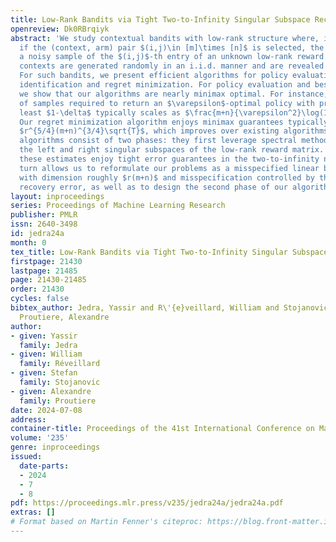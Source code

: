 ```yaml
---
title: Low-Rank Bandits via Tight Two-to-Infinity Singular Subspace Recovery
openreview: Dk0RBrqiyk
abstract: 'We study contextual bandits with low-rank structure where, in each round,
  if the (context, arm) pair $(i,j)\in [m]\times [n]$ is selected, the learner observes
  a noisy sample of the $(i,j)$-th entry of an unknown low-rank reward matrix. Successive
  contexts are generated randomly in an i.i.d. manner and are revealed to the learner.
  For such bandits, we present efficient algorithms for policy evaluation, best policy
  identification and regret minimization. For policy evaluation and best policy identification,
  we show that our algorithms are nearly minimax optimal. For instance, the number
  of samples required to return an $\varepsilon$-optimal policy with probability at
  least $1-\delta$ typically scales as $\frac{m+n}{\varepsilon^2}\log(1/\delta)$.
  Our regret minimization algorithm enjoys minimax guarantees typically scaling as
  $r^{5/4}(m+n)^{3/4}\sqrt{T}$, which improves over existing algorithms. All the proposed
  algorithms consist of two phases: they first leverage spectral methods to estimate
  the left and right singular subspaces of the low-rank reward matrix. We show that
  these estimates enjoy tight error guarantees in the two-to-infinity norm. This in
  turn allows us to reformulate our problems as a misspecified linear bandit problem
  with dimension roughly $r(m+n)$ and misspecification controlled by the subspace
  recovery error, as well as to design the second phase of our algorithms efficiently.'
layout: inproceedings
series: Proceedings of Machine Learning Research
publisher: PMLR
issn: 2640-3498
id: jedra24a
month: 0
tex_title: Low-Rank Bandits via Tight Two-to-Infinity Singular Subspace Recovery
firstpage: 21430
lastpage: 21485
page: 21430-21485
order: 21430
cycles: false
bibtex_author: Jedra, Yassir and R\'{e}veillard, William and Stojanovic, Stefan and
  Proutiere, Alexandre
author:
- given: Yassir
  family: Jedra
- given: William
  family: Réveillard
- given: Stefan
  family: Stojanovic
- given: Alexandre
  family: Proutiere
date: 2024-07-08
address:
container-title: Proceedings of the 41st International Conference on Machine Learning
volume: '235'
genre: inproceedings
issued:
  date-parts:
  - 2024
  - 7
  - 8
pdf: https://proceedings.mlr.press/v235/jedra24a/jedra24a.pdf
extras: []
# Format based on Martin Fenner's citeproc: https://blog.front-matter.io/posts/citeproc-yaml-for-bibliographies/
---
```

